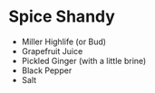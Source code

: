 # Spice Shandy
- Miller Highlife (or Bud)
- Grapefruit Juice
- Pickled Ginger (with a little brine)
- Black Pepper
- Salt
